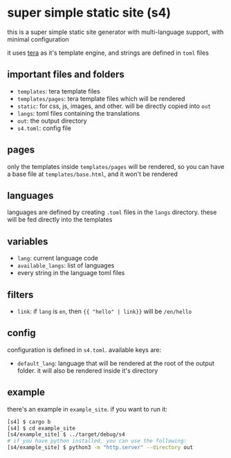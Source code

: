 # super simple static site (s4)

this is a super simple static site generator with multi-language support, with minimal configuration

it uses [tera](https://tera.netlify.app/) as it's template engine, and strings are defined in `toml` files

## important files and folders

- `templates`: tera template files
- `templates/pages`: tera template files which will be rendered
- `static`: for css, js, images, and other. will be directly copied into `out`
- `langs`: toml files containing the translations
- `out`: the output directory
- `s4.toml`: config file

## pages

only the templates inside `templates/pages` will be rendered, so you can have a base file at `templates/base.html`, and it won't be rendered

## languages

languages are defined by creating `.toml` files in the `langs` directory. these will be fed directly into the templates

## variables

- `lang`: current language code
- `available_langs`: list of languages
- every string in the language toml files

## filters

- `link`: if `lang` is `en`, then `{{ "hello" | link}}` will be `/en/hello`

## config

configuration is defined in `s4.toml`. available keys are:

- `default_lang`: language that will be rendered at the root of the output folder. it will also be rendered inside it's directory

## example

there's an example in `example_site`. if you want to run it:

```bash
[s4] $ cargo b
[s4] $ cd example_site
[s4/example_site] $ ../target/debug/s4
# if you have python installed, you can use the following:
[s4/example_site] $ python3 -m "http.server" --directory out
```
